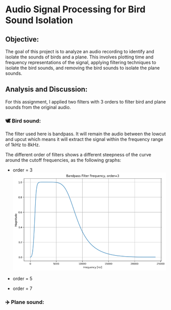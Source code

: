 # Audio Signal Processing for Bird Sound Isolation

## Objective:

The goal of this project is to analyze an audio recording to identify and isolate the sounds of birds and a plane. This involves plotting time and frequency representations of the signal, applying filtering techniques to isolate the bird sounds, and removing the bird sounds to isolate the plane sounds.

## Analysis and Discussion:

For this assignment, I applied two filters with 3 orders to filter bird and plane sounds from the original audio.
 
### 🕊️ Bird sound: 

The filter used here is bandpass. It will remain the audio between the lowcut and upcut which means it will extract the signal within the frequency range of 1kHz to 8kHz.

The different order of filters shows a different steepness of the curve around the cutoff frequencies, as the following graphs:

* order = 3
![](AI_Signal_Audio/Session_1/Assign1/img/bf_3.png)
  
* order = 5
* order = 7

### ✈️ Plane sound: 
